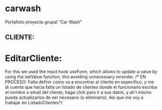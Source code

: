 # carwash
Portafolio proyecto grupal "Car Wash"


## CLIENTE:

# EditarCliente:
For this we used the react hook useForm, which allows to update a value by using the setValue function, this avoiding unnecessary rerender.
/* EN PROCESO: Falta definir como va a encontrar al cliente en especifico, 
y me di cuenta que hacia falta un listado de clientes donde el funcionario 
escriba el nombre o email del cliente, haga click para ir a sus datos, y ah'i mismo pueda
actualizarlos de ser necesario (o eliminarlo). Asi que me voy a trabajar en ListadoClientes*/

